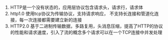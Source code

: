 1. HTTP是一个没有状态的，应用层协议包含请求头，请求行，请求体
2. http1.0 使用tcp协议为传输协议，支持请求响应，  不支持长连接和管道化连接，每一次连接都需要建立新的连接
3. HTTP2.0 基于二进制传输数据，多路复用，头消息压缩，提高了HTTP的协议的性能和请求速度，引入了流的概念多个请求可以在一个TCP连接中并发处理 
